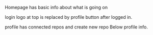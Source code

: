 

Homepage has basic info about what is going on 

login logo at top is replaced by profile button after logged in. 

profile has connected repos and create new repo Below profile info. 